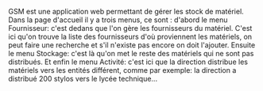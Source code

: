 GSM est une application web permettant de gérer les stock de matériel. 
Dans la page d'accueil il y a trois menus, ce sont :
d'abord le menu Fournisseur: c'est dedans que l'on gère les fournisseurs du matériel. C'est ici qu'on trouve la liste des fournisseurs d'où proviennent les matériels, on peut faire une recherche et s'il n'existe pas encore on doit l'ajouter.
Ensuite le menu Stockage: c'est là qu'on met le reste des matériels qui ne sont pas distribués.
Et enfin le menu Activité: c'est ici que la direction distribue les matériels vers les entités différent, comme par exemple: la direction a distribué 200 stylos vers le lycée technique...  
